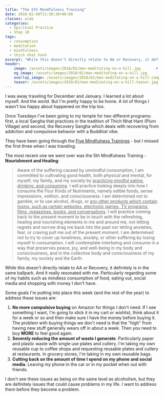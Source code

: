 ```yaml
---
title: "The 5th Mindfulness Training"
date: 2018-02-09T11:50:20+00:00
classes: wide
categories:
  - Spiritual Practice
  - Step 10
tags:
  - consumption
  - meditation
  - mindfulness
  - thich nhat hanh
excerpt: "While this doesn't directly relate to AA or Recovery, it definitely is in the same ballpark. And it really resonated with me. Particularly regarding some of my habits such as mindless consumption of food, eating out, social media and shopping with money I don't have."
header:
    image: /assets/images/2018/02/man-meditating-on-a-hill.jpg       # Twitter (use 'overlay_image')
    og_image: /assets/images/2018/02/man-meditating-on-a-hill.jpg
    overlay_image: /assets/images/2018/02/man-meditating-on-a-hill-compressed.jpg  # Article header at 2048x768
    teaser: /assets/images/2018/02/man-meditating-on-a-hill-teaser.jpg   # Shrink image to 575x216
---
```

I was away traveling for December and January. I learned a lot about myself. And the world. But I'm pretty happy to be home. A lot of things I wasn't too happy about happened on the trip too.

Once Tuesdays I've been going to my temple for two different programs: first, a local Sangha that practices in the tradition of Thich Nhat Hant (Plum Village) and second, the Recovery Sangha which deals with recovering from addiction and compulsive behavior with a Buddhist vibe.

They have been going through the <a href="https://plumvillage.org/mindfulness-practice/the-5-mindfulness-trainings/">Five Mindfulness Trainings</a> - but I missed the first three when I was traveling.

The most recent one we went over was the 5th Mindfulness Training - <strong>Nourishment and Healing</strong>:
<blockquote>Aware of the suffering caused by unmindful consumption, I am committed to cultivating good health, both physical and mental, for myself, my family, and my society by <span style="text-decoration: underline;">practicing mindful eating, drinking, and consuming</span>. I will practice looking deeply into how I consume the Four Kinds of Nutriments, namely edible foods, sense impressions, volition, and consciousness. I am determined not to gamble, or to use alcohol, drugs, or <span style="text-decoration: underline;">any other products which contain toxins, such as certain websites, electronic games, TV programs, films, magazines, books, and conversations</span>. I will practice coming back to the present moment to be in touch with the refreshing, healing and nourishing elements in me and around me, not letting regrets and sorrow drag me back into the past nor letting anxieties, fear, or craving pull me out of the present moment. I am determined not to try to cover up loneliness, anxiety, or other suffering by losing myself in consumption. I will contemplate interbeing and consume in a way that preserves peace, joy, and well-being in my body and consciousness, and in the collective body and consciousness of my family, my society and the Earth.</blockquote>
While this doesn't directly relate to AA or Recovery, it definitely is in the same ballpark. And it really resonated with me. Particularly regarding some of my habits such as mindless consumption of food, eating out, social media and shopping with money I don't have.

Some goals I'm putting into place this week (and the rest of the year) to address these issues are:
<ol>
 	<li><strong>No more compulsive buying</strong> on Amazon for things I don't need. If I see something I want, I'm going to stick it in my cart or wishlist, think about it for a week or so and then make sure I have the money before buying it. The problem with buying things we don't need is that the "high" from having new stuff generally wears off in about a week. Then you need to buy <strong>MORE</strong> to feel good again.</li>
 	<li><strong>Severely reducing the amount of waste I generate</strong>. Particularly paper and plastic waste with single use plates and cutlery. I'm taking my own reusable cup to coffee shops and requesting reusable plates and cutlery at restaurants. In grocery stores, I'm taking in my own reusable bags.</li>
 	<li><strong>Cutting back on the amount of time I spend on my phone and social media</strong>. Leaving my phone in the car or in my pocket when out with friends.</li>
</ol>
I don't see these issues as being on the same level as alcoholism, but they are definitely issues that could cause problems in my life. I want to address them before they become a problem.
